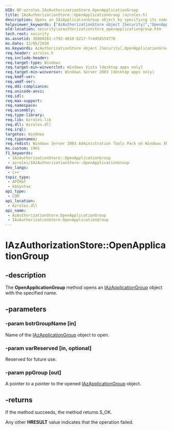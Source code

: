 ```yaml
---
UID: NF:azroles.IAzAuthorizationStore.OpenApplicationGroup
title: IAzAuthorizationStore::OpenApplicationGroup (azroles.h)
description: Opens an IAzApplicationGroup object by specifying its name.
helpviewer_keywords: ["AzAuthorizationStore object [Security]","OpenApplicationGroup method","IAzAuthorizationStore interface [Security]","OpenApplicationGroup method","IAzAuthorizationStore.OpenApplicationGroup","IAzAuthorizationStore::OpenApplicationGroup","OpenApplicationGroup","OpenApplicationGroup method [Security]","OpenApplicationGroup method [Security]","AzAuthorizationStore object","OpenApplicationGroup method [Security]","IAzAuthorizationStore interface","azroles/IAzAuthorizationStore::OpenApplicationGroup","security.azauthorizationstore_openapplicationgroup"]
old-location: security\azauthorizationstore_openapplicationgroup.htm
tech.root: security
ms.assetid: 30860261-c792-4610-b217-7c4d58554778
ms.date: 12/05/2018
ms.keywords: AzAuthorizationStore object [Security],OpenApplicationGroup method, IAzAuthorizationStore interface [Security],OpenApplicationGroup method, IAzAuthorizationStore.OpenApplicationGroup, IAzAuthorizationStore::OpenApplicationGroup, OpenApplicationGroup, OpenApplicationGroup method [Security], OpenApplicationGroup method [Security],AzAuthorizationStore object, OpenApplicationGroup method [Security],IAzAuthorizationStore interface, azroles/IAzAuthorizationStore::OpenApplicationGroup, security.azauthorizationstore_openapplicationgroup
req.header: azroles.h
req.include-header: 
req.target-type: Windows
req.target-min-winverclnt: Windows Vista [desktop apps only]
req.target-min-winversvr: Windows Server 2003 [desktop apps only]
req.kmdf-ver: 
req.umdf-ver: 
req.ddi-compliance: 
req.unicode-ansi: 
req.idl: 
req.max-support: 
req.namespace: 
req.assembly: 
req.type-library: 
req.lib: Azroles.lib
req.dll: Azroles.dll
req.irql: 
targetos: Windows
req.typenames: 
req.redist: Windows Server 2003 Administration Tools Pack on Windows XP
ms.custom: 19H1
f1_keywords:
 - IAzAuthorizationStore::OpenApplicationGroup
 - azroles/IAzAuthorizationStore::OpenApplicationGroup
dev_langs:
 - c++
topic_type:
 - APIRef
 - kbSyntax
api_type:
 - COM
api_location:
 - Azroles.dll
api_name:
 - AzAuthorizationStore.OpenApplicationGroup
 - IAzAuthorizationStore.OpenApplicationGroup
---
```


# IAzAuthorizationStore::OpenApplicationGroup


## -description

The <b>OpenApplicationGroup</b> method opens an <a href="https://docs.microsoft.com/windows/desktop/api/azroles/nn-azroles-iazapplicationgroup">IAzApplicationGroup</a> object with the specified name.

## -parameters

### -param bstrGroupName [in]

Name of the <a href="https://docs.microsoft.com/windows/desktop/api/azroles/nn-azroles-iazapplicationgroup">IAzApplicationGroup</a> object to open.

### -param varReserved [in, optional]

Reserved for future use.

### -param ppGroup [out]

A pointer to a pointer to the opened <a href="https://docs.microsoft.com/windows/desktop/api/azroles/nn-azroles-iazapplicationgroup">IAzApplicationGroup</a> object.

## -returns

 If the method succeeds, the method returns S_OK.

Any other <b>HRESULT</b> value indicates that the operation failed.

